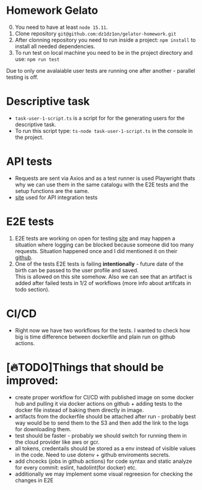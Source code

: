 # Homework Gelato

0. You need to have at least `node 15.11`.
1. Clone repository `git@github.com:dz1dz1on/gelator-homework.git`
2. After clonning repository you need to run inside a project: `npm install` to install all needed dependencies.
3. To run test on local machine you need to be in the project directory and use:
   `npm run test`

Due to only one avalaiable user tests are running one after another - parallel testing is off.

# Descriptive task

- `task-user-1-script.ts` is a script for for the generating users for the descriptive task.
- To run this script type: `ts-node task-user-1-script.ts` in the console in the project.

# API tests

- Requests are sent via Axios and as a test runner is used Playwright thats why we can use them in the same catalogu with the E2E tests and the setup functions are the same.
- [site](https://clockify.me/developers-api) used for API integration tests

# E2E tests

1. E2E tests are working on open for testing [site](https://opensource-demo.orangehrmlive.com/) and may happen a situation where logging can be blocked because someone did too many requests.
   Situation happened once and I did mentioned it on their [github](https://github.com/orangehrm/orangehrm/issues/441).
2. One of the tests E2E tests is failing **intentionally** - future date of the birth can be passed to the user profile and saved.<br/> This is allowed on this site somehow. Also we can see that an artifact is added after failed tests in 1/2 of workflows (more info about artifcats in todo section).

# CI/CD

- Right now we have two workflows for the tests. I wanted to check how big is time difference between dockerfile and plain run on github actions.

# [🔥TODO]Things that should be improved:

- create proper workflow for CI/CD with published image on some docker hub and pulling it via docker actions on github + adding tests to the docker file instead of baking them directly in image.
- artifacts from the dockerfile should be attached after run - probably best way would be to send them to the S3 and then add the link to the logs for downloading them.
- test should be faster - probably we should switch for running them in the cloud provider like aws or gcr.
- all tokens, credentails should be stored as a env instead of visible values in the code. Need to use dotenv + github enviroments secrets.
- add chcecks (jobs in github actions) for code syntax and static analyze for every commit: eslint, hadolint(for docker) etc.
- additionally we may implement some visual regreesion for checking the changes in E2E
